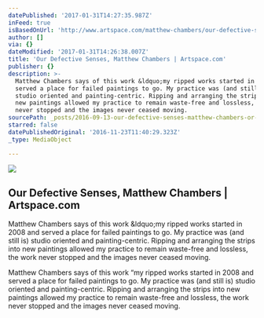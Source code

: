```yaml
---
datePublished: '2017-01-31T14:27:35.987Z'
inFeed: true
isBasedOnUrl: 'http://www.artspace.com/matthew-chambers/our-defective-senses'
author: []
via: {}
dateModified: '2017-01-31T14:26:38.007Z'
title: 'Our Defective Senses, Matthew Chambers | Artspace.com'
publisher: {}
description: >-
  Matthew Chambers says of this work &ldquo;my ripped works started in 2008 and
  served a place for failed paintings to go. My practice was (and still is)
  studio oriented and painting-centric. Ripping and arranging the strips into
  new paintings allowed my practice to remain waste-free and lossless, the work
  never stopped and the images never ceased moving.
sourcePath: _posts/2016-09-13-our-defective-senses-matthew-chambers-or-artspacecom.md
starred: false
datePublishedOriginal: '2016-11-23T11:40:29.323Z'
_type: MediaObject

---
```

<article style=""><img src="https://imgflo.herokuapp.com/graph/2b2431f8e7ba7b0/80e9bb40bec97920f55142614cb33532/noop.jpg?input=http%3A%2F%2Fd5wt70d4gnm1t.cloudfront.net%2Fmedia%2Fa-s%2Fartworks%2Fmatthew-chambers%2F27170-691264169295%2Fmatthew-chambers-our-defective-senses-320x240.jpg" /><h1>Our Defective Senses, Matthew Chambers | Artspace.com</h1><p>Matthew Chambers says of this work &amp;ldquo;my ripped works started in 2008 and served a place for failed paintings to go. My practice was (and still is) studio oriented and painting-centric. Ripping and arranging the strips into new paintings allowed my practice to remain waste-free and lossless, the work never stopped and the images never ceased moving.</p></article>

Matthew Chambers says of this work &ldquo;my ripped works started in 2008 and served a place for failed paintings to go. My practice was (and still is) studio oriented and painting-centric. Ripping and arranging the strips into new paintings allowed my practice to remain waste-free and lossless, the work never stopped and the images never ceased moving.